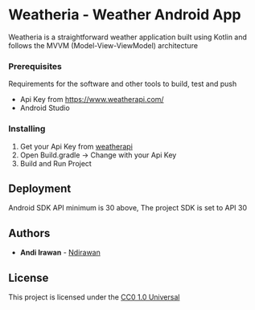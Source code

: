 # Weatheria - Weather Android App

Weatheria is a straightforward weather application built using Kotlin and follows the MVVM (Model-View-ViewModel) architecture

### Prerequisites

Requirements for the software and other tools to build, test and push 
- Api Key from https://www.weatherapi.com/
- Android Studio

### Installing

1. Get your Api Key from [weatherapi](https://www.weatherapi.com/)
2. Open Build.gradle -> Change with your Api Key
3. Build and Run Project

## Deployment

Android SDK API minimum is 30 above, The project SDK is set to API 30

## Authors

  - **Andi Irawan** -
    [Ndirawan](https://github.com/ndirawan)

## License

This project is licensed under the [CC0 1.0 Universal](LICENSE.md)

